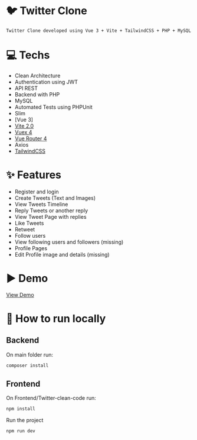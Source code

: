 # 🐦 Twitter Clone

    Twitter Clone developed using Vue 3 + Vite + TailwindCSS + PHP + MySQL

# 💻 Techs

- Clean Architecture
- Authentication using JWT
- API REST
- Backend with PHP
- MySQL
- Automated Tests using PHPUnit
- Slim
- [Vue 3]
- [Vite 2.0](https://vitejs.dev/)
- [Vuex 4](https://next.vuex.vuejs.org)
- [Vue Router 4](https://next.router.vuejs.org)
- Axios
- [TailwindCSS](http://tailwindcs.com/)

# ✨ Features

- Register and login
- Create Tweets (Text and Images)
- View Tweets Timeline
- Reply Tweets or another reply
- View Tweet Page with replies
- Like Tweets
- Retweet
- Follow users
- View following users and followers (missing)
- Profile Pages
- Edit Profile image and details (missing)

# ▶️ Demo

[View Demo]()

# 💾 How to run locally

## Backend

 On main folder run:

```bash
composer install
```

## Frontend

On Frontend/Twitter-clean-code run:

```bash
npm install
```

Run the project
```bash
npm run dev
```
